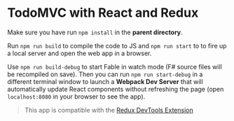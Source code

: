 # TodoMVC with React and Redux

Make sure you have run `npm install` in the **parent directory**.

Run `npm run build` to compile the code to JS
and `npm run start` to to fire up a local server
and open the web app in a browser.

Use `npm run build-debug` to start Fable in
watch mode (F# source files will be recompiled
on save). Then you can run `npm run start-debug`
in a different terminal window to launch a
**Webpack Dev Server** that will automatically
update React components without refreshing the page
(open `localhost:8080` in your browser to see the app).

> This app is compatible with the [Redux DevTools Extension](http://zalmoxisus.github.io/redux-devtools-extension/)